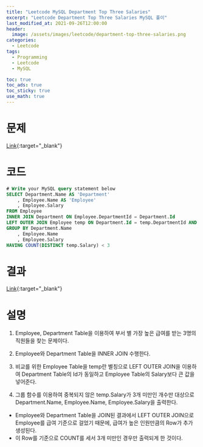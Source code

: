 ```yaml
---
title: "Leetcode MySQL Department Top Three Salaries"
excerpt: "Leetcode Department Top Three Salaries MySQL 풀이"
last_modified_at: 2021-09-26T12:00:00
header:
  image: /assets/images/leetcode/department-top-three-salaries.png
categories:
  - Leetcode
tags:
  - Programming
  - Leetcode
  - MySQL

toc: true
toc_ads: true
toc_sticky: true
use_math: true
---
```

# 문제
[Link](https://leetcode.com/problems/department-top-three-salaries/){:target="_blank"}

# 코드
```sql
# Write your MySQL query statement below
SELECT Department.Name AS 'Department'
    , Employee.Name AS 'Employee'
    , Employee.Salary
FROM Employee
INNER JOIN Department ON Employee.DepartmentId = Department.Id
LEFT OUTER JOIN Employee temp ON Department.Id = temp.DepartmentId AND Employee.Salary < temp.Salary
GROUP BY Department.Name
    , Employee.Name
    , Employee.Salary
HAVING COUNT(DISTINCT temp.Salary) < 3
```

# 결과
[Link](https://leetcode.com/submissions/detail/561049407/){:target="_blank"}

# 설명
1. Employee, Department Table을 이용하여 부서 별 가장 높은 급여를 받는 3명의 직원들을 찾는 문제이다.

2. Employee와 Department Table을 INNER JOIN 수행한다.

3. 비교를 위한 Employee Table을 temp란 별칭으로 LEFT OUTER JOIN을 이용하여 Department Table의 Id가 동일하고 Employee Table의 Salary보다 큰 값을 넣어준다.

4. 그룹 함수를 이용하여 중복되지 않은 temp.Salary가 3개 미만인 개수만 대상으로 Department.Name, Employee.Name, Employee.Salary을 출력한다.
- Employee와 Department Table을 JOIN된 결과에서 LEFT OUTER JOIN으로 Employee를 급여 기준으로 걸었기 때문에, 급여가 높은 인원만큼의 Row가 추가 생성된다.
- 이 Row를 기준으로 COUNT를 세서 3개 미만인 경우만 출력되게 한 것이다.